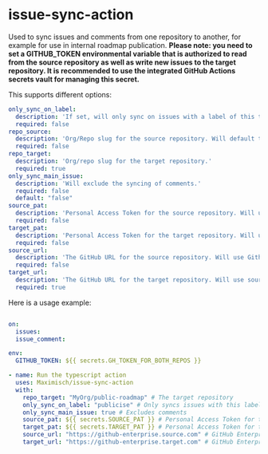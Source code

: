 # issue-sync-action
Used to sync issues and comments from one repository to another, for example for use in internal roadmap publication.
**Please note: you need to set a GITHUB_TOKEN environmental variable that is authorized to read from the source repository as well as write new issues to the target repository. It is recommended to use the integrated GitHub Actions secrets vault for managing this secret.**

This supports different options:
```yml
only_sync_on_label:
  description: 'If set, will only sync on issues with a label of this text'
  required: false
repo_source:
  description: 'Org/Repo slug for the source repository. Will default to action launch repo if not set.'
  required: false
repo_target:
  description: 'Org/repo slug for the target repository.'
  required: true
only_sync_main_issue:
  description: 'Will exclude the syncing of comments.'
  required: false
  default: "false"
source_pat:
  description: 'Personal Access Token for the source repository. Will use workflow token if unspecified.'
  required: false
target_pat:
  description: 'Personal Access Token for the target repository. Will use source token if unspecified.'
  required: false
source_url:
  description: 'The GitHub URL for the source repository. Will use Github.com if unspecified.'
  required: false
target_url:
  description: 'The GitHub URL for the target repository. Will use source URL if unspecified.'
  required: true
 ```
 
Here is a usage example:
```yml

on:
  issues:
  issue_comment:

env:
  GITHUB_TOKEN: ${{ secrets.GH_TOKEN_FOR_BOTH_REPOS }}

- name: Run the typescript action
  uses: Maximisch/issue-sync-action
  with:
    repo_target: "MyOrg/public-roadmap" # The target repository
    only_sync_on_label: "publicise" # Only syncs issues with this label set
    only_sync_main_issue: true # Excludes comments
    source_pat: ${{ secrets.SOURCE_PAT }} # Personal Access Token for the source repository
    target_pat: ${{ secrets.TARGET_PAT }} # Personal Access Token for the target repository
    source_url: "https://github-enterprise.source.com" # GitHub Enterprise Server URL for the source repository
    target_url: "https://github-enterprise.target.com" # GitHub Enterprise Server URL for the target repository
```
